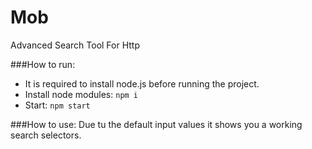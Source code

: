 # Mob
Advanced Search Tool For Http

###How to run:
 - It is required to install node.js before running the project.
 - Install node modules:
    `npm i`
 - Start:
  `npm start`

###How to use:
Due tu the default input values it shows you a working search selectors.
